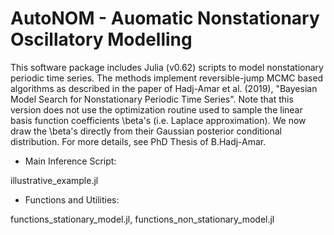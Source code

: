 
# AutoNOM - Auomatic Nonstationary Oscillatory Modelling 

This software package includes Julia (v0.62) scripts to model nonstationary
periodic time series. The methods implement reversible-jump MCMC based
algorithms as described in the paper of Hadj-Amar et al. (2019), 
"Bayesian Model Search for Nonstationary Periodic Time Series". Note that
this version does not use the optimization routine used to
sample the linear basis function coefficients \beta's (i.e. Laplace approximation).
We now draw the \beta's directly from their Gaussian posterior conditional 
distribution. For more details, see PhD Thesis of B.Hadj-Amar. 


* Main Inference Script:

 illustrative_example.jl


* Functions and Utilities: 

 functions_stationary_model.jl, functions_non_stationary_model.jl
 

